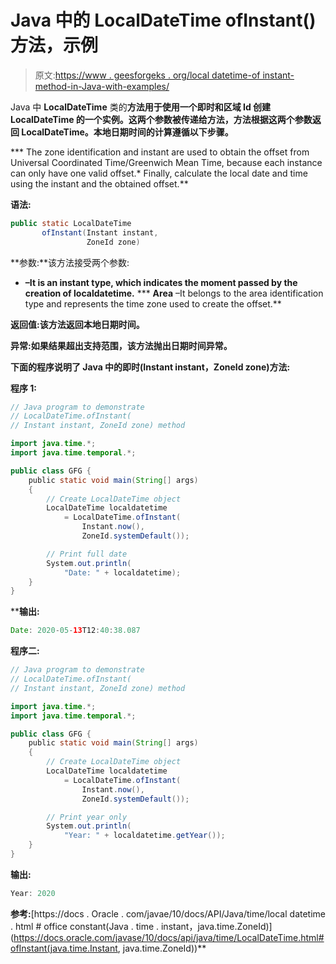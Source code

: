 # Java 中的 LocalDateTime ofInstant()方法，示例

> 原文:[https://www . geesforgeks . org/local datetime-of instant-method-in-Java-with-examples/](https://www.geeksforgeeks.org/localdatetime-ofinstant-method-in-java-with-examples/)

Java 中 **LocalDateTime** 类的**方法用于使用一个即时和区域 Id 创建 **LocalDateTime** 的一个实例。这两个参数被传递给方法，方法根据这两个参数返回 LocalDateTime。本地日期时间的计算遵循以下步骤。**

***   The zone identification and instant are used to obtain the offset from Universal Coordinated Time/Greenwich Mean Time, because each instance can only have one valid offset.*   Finally, calculate the local date and time using the instant and the obtained offset.**

**语法:**

```java
public static LocalDateTime 
       ofInstant(Instant instant,
                 ZoneId zone)

```

**参数:**该方法接受两个参数:

*   **–It is an instant type, which indicates the moment passed by the creation of localdatetime.**
***   **Area** –It belongs to the area identification type and represents the time zone used to create the offset.**

****返回值:**该方法返回**本地日期时间**。**

****异常:**如果结果超出支持范围，该方法抛出**日期时间异常**。**

**下面的程序说明了 Java 中的即时(Instant instant，ZoneId zone)方法:**

****程序 1:****

```java
// Java program to demonstrate
// LocalDateTime.ofInstant(
// Instant instant, ZoneId zone) method

import java.time.*;
import java.time.temporal.*;

public class GFG {
    public static void main(String[] args)
    {
        // Create LocalDateTime object
        LocalDateTime localdatetime
            = LocalDateTime.ofInstant(
                Instant.now(),
                ZoneId.systemDefault());

        // Print full date
        System.out.println(
            "Date: " + localdatetime);
    }
}
```

****输出:**

```java
Date: 2020-05-13T12:40:38.087

```

**程序二:**

```java
// Java program to demonstrate
// LocalDateTime.ofInstant(
// Instant instant, ZoneId zone) method

import java.time.*;
import java.time.temporal.*;

public class GFG {
    public static void main(String[] args)
    {
        // Create LocalDateTime object
        LocalDateTime localdatetime
            = LocalDateTime.ofInstant(
                Instant.now(),
                ZoneId.systemDefault());

        // Print year only
        System.out.println(
            "Year: " + localdatetime.getYear());
    }
}
```

**输出:**

```java
Year: 2020

```

**参考:**[https://docs . Oracle . com/javae/10/docs/API/Java/time/local datetime . html # office constant(Java . time . instant，java.time.ZoneId)](https://docs.oracle.com/javase/10/docs/api/java/time/LocalDateTime.html#ofInstant(java.time.Instant, java.time.ZoneId))**